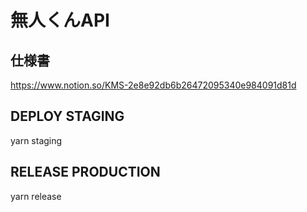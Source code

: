 # 無人くんAPI

## 仕様書
https://www.notion.so/KMS-2e8e92db6b26472095340e984091d81d
## DEPLOY STAGING
yarn staging
## RELEASE PRODUCTION
yarn release
